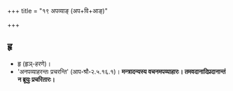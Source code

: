 +++
title = "१९ अपव्याङ् (अप+वि+आङ्)"

+++

## हृ
- हृ (हृञ्-हरणे)।
- 'अनपव्याहरन्तः प्रचरन्ति' (आप॰श्रौ॰२.५.१६.१)। **मन्त्रादन्यस्य वचनमपव्याहारः। तमवदानादिप्रदानान्तं न ब्रूयुः प्रचरितारः।** 

